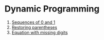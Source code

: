 # Dynamic Programming

1. [Sequences of 0 and 1](01.sequences-of-0-and-1)
2. [Restoring parentheses](02.restoring-parentheses)
3. [Equation with missing digits](03.equation-with-missing-digits)
